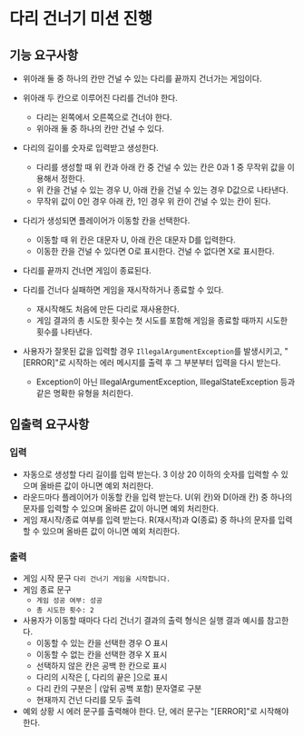 # 다리 건너기 미션 진행
## 기능 요구사항
- 위아래 둘 중 하나의 칸만 건널 수 있는 다리를 끝까지 건너가는 게임이다.

- 위아래 두 칸으로 이루어진 다리를 건너야 한다. 
  - 다리는 왼쪽에서 오른쪽으로 건너야 한다. 
  - 위아래 둘 중 하나의 칸만 건널 수 있다. 
- 다리의 길이를 숫자로 입력받고 생성한다. 
  - 다리를 생성할 때 위 칸과 아래 칸 중 건널 수 있는 칸은 0과 1 중 무작위 값을 이용해서 정한다. 
  - 위 칸을 건널 수 있는 경우 U, 아래 칸을 건널 수 있는 경우 D값으로 나타낸다. 
  - 무작위 값이 0인 경우 아래 칸, 1인 경우 위 칸이 건널 수 있는 칸이 된다.
- 다리가 생성되면 플레이어가 이동할 칸을 선택한다. 
  - 이동할 때 위 칸은 대문자 U, 아래 칸은 대문자 D를 입력한다. 
  - 이동한 칸을 건널 수 있다면 O로 표시한다. 건널 수 없다면 X로 표시한다. 
- 다리를 끝까지 건너면 게임이 종료된다. 
- 다리를 건너다 실패하면 게임을 재시작하거나 종료할 수 있다. 
  - 재시작해도 처음에 만든 다리로 재사용한다. 
  - 게임 결과의 총 시도한 횟수는 첫 시도를 포함해 게임을 종료할 때까지 시도한 횟수를 나타낸다. 
- 사용자가 잘못된 값을 입력할 경우 `IllegalArgumentException`를 발생시키고, "[ERROR]"로 시작하는 에러 메시지를 출력 후 그 부분부터 입력을 다시 받는다. 
  - Exception이 아닌 IllegalArgumentException, IllegalStateException 등과 같은 명확한 유형을 처리한다.

## 입출력 요구사항
### 입력
- 자동으로 생성할 다리 길이를 입력 받는다. 3 이상 20 이하의 숫자를 입력할 수 있으며 올바른 값이 아니면 예외 처리한다.
- 라운드마다 플레이어가 이동할 칸을 입력 받는다. U(위 칸)와 D(아래 칸) 중 하나의 문자를 입력할 수 있으며 올바른 값이 아니면 예외 처리한다.
- 게임 재시작/종료 여부를 입력 받는다. R(재시작)과 Q(종료) 중 하나의 문자를 입력할 수 있으며 올바른 값이 아니면 예외 처리한다.

### 출력
- 게임 시작 문구 `다리 건너기 게임을 시작합니다.`
- 게임 종료 문구
  - `게임 성공 여부: 성공`
  - `총 시도한 횟수: 2`
- 사용자가 이동할 때마다 다리 건너기 결과의 출력 형식은 실행 결과 예시를 참고한다. 
  - 이동할 수 있는 칸을 선택한 경우 O 표시 
  - 이동할 수 없는 칸을 선택한 경우 X 표시 
  - 선택하지 않은 칸은 공백 한 칸으로 표시 
  - 다리의 시작은 [, 다리의 끝은 ]으로 표시 
  - 다리 칸의 구분은 | (앞뒤 공백 포함) 문자열로 구분 
  - 현재까지 건넌 다리를 모두 출력 
- 예외 상황 시 에러 문구를 출력해야 한다. 단, 에러 문구는 "[ERROR]"로 시작해야 한다.